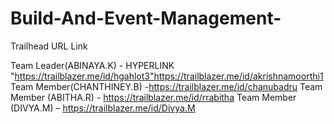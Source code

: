 # Build-And-Event-Management-

Trailhead URL Link

Team Leader(ABINAYA.K) - HYPERLINK
"https://trailblazer.me/id/hgahlot3"https://trailblazer.me/id/akrishnamoorthi1
Team Member(CHANTHINEY.B) -https://trailblazer.me/id/chanubadru
Team Member (ABITHA.R) - https://trailblazer.me/id/rrabitha
Team Member (DIVYA.M) – https://trailblazer.me/id/Divya.M

